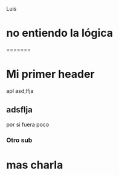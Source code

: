 Luis

# no entiendo la lógica

=======
# Mi primer header

apl asd;lfja

## adsflja

por si fuera poco

### Otro sub

# mas charla
